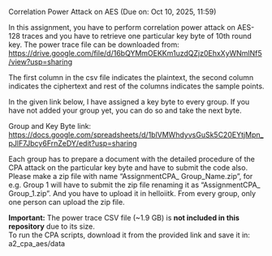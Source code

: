 Correlation Power Attack on AES            (Due on: Oct 10, 2025, 11:59)

In this assignment, you have to perform correlation power attack on AES-128 traces and you have to retrieve one particular key byte of 10th round key. The power trace file can be downloaded from:
https://drive.google.com/file/d/16bQYMmOEKKm1uzdQZjz0EhxXyWNmlNf5/view?usp=sharing

The first column in the csv file indicates the plaintext, the second column indicates the ciphertext and rest of the columns indicates the sample points.

In the given link below, I have assigned a key byte to every group. If you have not added your group yet, you can do so and take the next byte.

Group and Key Byte link: https://docs.google.com/spreadsheets/d/1blVMWhdyvsGuSk5C20EYtjMpn_pJlF7Jbcy6FrnZeDY/edit?usp=sharing

Each group has to prepare a document with the detailed procedure of the CPA attack on the particular key byte and have to submit the code also. Please make a zip file with name “AssignmentCPA_ Group_Name.zip”, for e.g. Group 1 will have to submit the zip file renaming it as “AssignmentCPA_ Group_1.zip”. And you have to upload it in helloiitk. From every group, only one person can upload the zip file.


**Important:** The power trace CSV file (~1.9 GB) is **not included in this repository** due to its size.  
To run the CPA scripts, download it from the provided link and save it in:  a2_cpa_aes/data